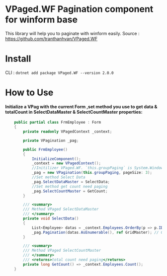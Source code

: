 # VPaged.WF Pagination component for winform base
This library will help you to paginate with winform easily.
Source : https://github.com/tranthanhvan/VPaged.WF

# Install

CLI : ```dotnet add package VPaged.WF --version 2.0.0``` 

# How to Use

#### Initialize a VPag with the current Form ,set method you use to get data & totalCount in SelectDataMaster & SelectCountMaster properties:
```csharp
    public partial class FrmEmployee : Form
    {
        private readonly VPagedContext _context;

        private VPagination _pag;

        public FrmEmployee()
        {
            InitializeComponent();
            _context = new VPagedContext();
            //Initilizer VPaged.WF. `this.groupPaging` is System.Windows.Forms.GroupBox type Winform Base
            _pag = new VPagination(this.groupPaging, pageSize: 3); 
            //Set method Select Data
            _pag.SelectDataMaster = SelectData;
            //Set method get count need paging
            _pag.SelectCountMaster = GetCount;
        }

        /// <summary>
        /// Method VPaged SelectDataMaster
        /// </summary>
        private void SelectData()
        {
            List<Employee> datas = _context.Employees.OrderBy(p => p.ID).Skip((_pag.PageIndex - 1) * _pag.PageSize).Take(_pag.PageSize).ToList();
            _pag.Pagination(datas.AsEnumerable(), ref GridMaster); // GridMaster is DataGridView.
        }

        /// <summary>
        /// Method VPaged SelectCountMaster
        /// </summary>
        /// <returns>total count need paging</returns>
        private long GetCount() => _context.Employees.Count();
    }
```
